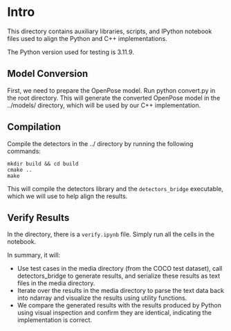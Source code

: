 # Intro

This directory contains auxiliary libraries, scripts, and IPython notebook files used to align the Python and C++ implementations.

The Python version used for testing is 3.11.9.

## Model Conversion

First, we need to prepare the OpenPose model. Run python convert.py in the root directory. This will generate the converted OpenPose model in the ../models/ directory, which will be used by our C++ implementation.


## Compilation

Compile the detectors in the ../ directory by running the following commands:

```
mkdir build && cd build
cmake ..
make
```

This will compile the detectors library and the `detectors_bridge` executable, which we will use to help align the results.

## Verify Results

In the directory, there is a `verify.ipynb` file. Simply run all the cells in the notebook.

In summary, it will:

- Use test cases in the media directory (from the COCO test dataset), call detectors_bridge to generate results, and serialize these results as text files in the media directory.
- Iterate over the results in the media directory to parse the text data back into ndarray and visualize the results using utility functions.
- We compare the generated results with the results produced by Python using visual inspection and confirm they are identical, indicating the implementation is correct.